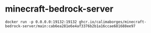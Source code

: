 # minecraft-bedrock-server

```
docker run -p 0.0.0.0:19132:19132 ghcr.io/calimaborges/minecraft-bedrock-server/main:cab6ea281e6e4af3376b2b1a16ccae681688ee97
```

